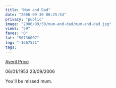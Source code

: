 ```yaml
---
title: "Mum and Dad"
date: "2006-09-30 06:25:54"
privacy: "public"
image: "2006/09/30/mum-and-dad/mum-and-dad.jpg"
views: "59"
faves: "0"
lat: "50736007"
lng: "-1667551"
tags:
---
```

<a href="http://www.flickr.com/photos/22426981@N00">Averil Price</a>

06/01/1953
23/09/2006

You'll be missed mum.
